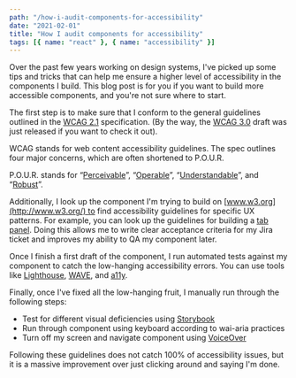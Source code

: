 ```yaml
---
path: "/how-i-audit-components-for-accessibility"
date: "2021-02-01"
title: "How I audit components for accessibility"
tags: [{ name: "react" }, { name: "accessibility" }]
---
```


Over the past few years working on design systems, I've picked up some tips and tricks that can help me ensure a higher level of accessibility in the components I build. This blog post is for you if you want to build more accessible components, and you're not sure where to start.

The first step is to make sure that I conform to the general guidelines outlined in the [WCAG 2.1](https://www.w3.org/TR/WCAG21/) specification. (By the way, the [WCAG 3.0](https://www.w3.org/TR/wcag-3.0/) draft was just released if you want to check it out).

WCAG stands for web content accessibility guidelines. The spec outlines four major concerns, which are often shortened to P.O.U.R.

P.O.U.R. stands for “[Perceivable](https://www.w3.org/TR/WCAG20/#perceivable)”, “[Operable](https://www.w3.org/TR/WCAG20/#operable)”, “[Understandable](https://www.w3.org/TR/WCAG20/#understandable)”, and “[Robust](https://www.w3.org/TR/WCAG20/#robust)”.

Additionally, I look up the component I'm trying to build on [www.w3.org](http://www.w3.org/) to find accessibility guidelines for specific UX patterns. For example, you can look up the guidelines for building a [tab panel](https://www.w3.org/TR/wai-aria-practices/#tabpanel). Doing this allows me to write clear acceptance criteria for my Jira ticket and improves my ability to QA my component later.

Once I finish a first draft of the component, I run automated tests against my component to catch the low-hanging accessibility errors. You can use tools like [Lighthouse](https://developers.google.com/web/tools/lighthouse), [WAVE](https://wave.webaim.org/), and [a11y](https://addyosmani.com/a11y/).

Finally, once I've fixed all the low-hanging fruit, I manually run through the following steps:

- Test for different visual deficiencies using [Storybook](https://storybook.js.org/)
- Run through component using keyboard according to wai-aria practices
- Turn off my screen and navigate component using [VoiceOver](https://www.apple.com/voiceover/info/guide/_1121.html)

Following these guidelines does not catch 100% of accessibility issues, but it is a massive improvement over just clicking around and saying I'm done.
